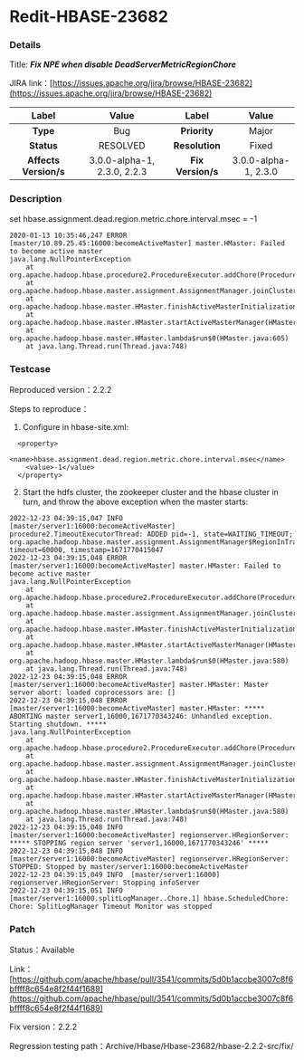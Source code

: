 # Redit-HBASE-23682

### Details

Title: ***Fix NPE when disable DeadServerMetricRegionChore***

JIRA link：[https://issues.apache.org/jira/browse/HBASE-23682](https://issues.apache.org/jira/browse/HBASE-23682)

|         Label         |        Value        |      Label      |         Value          |
|:---------------------:|:-------------------:|:---------------:|:----------------------:|
|       **Type**        |         Bug         |  **Priority**   |         Major          |
|      **Status**       |      RESOLVED       | **Resolution**  |         Fixed          |
| **Affects Version/s** | 3.0.0-alpha-1, 2.3.0, 2.2.3 | **Fix Version/s** | 3.0.0-alpha-1, 2.3.0 |

### Description

set hbase.assignment.dead.region.metric.chore.interval.msec = -1
```
2020-01-13 10:35:46,247 ERROR [master/10.89.25.45:16000:becomeActiveMaster] master.HMaster: Failed to become active master
java.lang.NullPointerException
    at org.apache.hadoop.hbase.procedure2.ProcedureExecutor.addChore(ProcedureExecutor.java:736)
    at org.apache.hadoop.hbase.master.assignment.AssignmentManager.joinCluster(AssignmentManager.java:1381)
    at org.apache.hadoop.hbase.master.HMaster.finishActiveMasterInitialization(HMaster.java:1101)
    at org.apache.hadoop.hbase.master.HMaster.startActiveMasterManager(HMaster.java:2223)
    at org.apache.hadoop.hbase.master.HMaster.lambda$run$0(HMaster.java:605)
    at java.lang.Thread.run(Thread.java:748)
```

### Testcase

Reproduced version：2.2.2

Steps to reproduce：
1. Configure in hbase-site.xml:
```
  <property>
    <name>hbase.assignment.dead.region.metric.chore.interval.msec</name>
    <value>-1</value>
  </property>
```
2. Start the hdfs cluster, the zookeeper cluster and the hbase cluster in turn, and throw the above exception when the master starts:
```
2022-12-23 04:39:15,047 INFO  [master/server1:16000:becomeActiveMaster] procedure2.TimeoutExecutorThread: ADDED pid=-1, state=WAITING_TIMEOUT; org.apache.hadoop.hbase.master.assignment.AssignmentManager$RegionInTransitionChore; timeout=60000, timestamp=1671770415047
2022-12-23 04:39:15,048 ERROR [master/server1:16000:becomeActiveMaster] master.HMaster: Failed to become active master
java.lang.NullPointerException
	at org.apache.hadoop.hbase.procedure2.ProcedureExecutor.addChore(ProcedureExecutor.java:722)
	at org.apache.hadoop.hbase.master.assignment.AssignmentManager.joinCluster(AssignmentManager.java:1359)
	at org.apache.hadoop.hbase.master.HMaster.finishActiveMasterInitialization(HMaster.java:1065)
	at org.apache.hadoop.hbase.master.HMaster.startActiveMasterManager(HMaster.java:2112)
	at org.apache.hadoop.hbase.master.HMaster.lambda$run$0(HMaster.java:580)
	at java.lang.Thread.run(Thread.java:748)
2022-12-23 04:39:15,048 ERROR [master/server1:16000:becomeActiveMaster] master.HMaster: Master server abort: loaded coprocessors are: []
2022-12-23 04:39:15,048 ERROR [master/server1:16000:becomeActiveMaster] master.HMaster: ***** ABORTING master server1,16000,1671770343246: Unhandled exception. Starting shutdown. *****
java.lang.NullPointerException
	at org.apache.hadoop.hbase.procedure2.ProcedureExecutor.addChore(ProcedureExecutor.java:722)
	at org.apache.hadoop.hbase.master.assignment.AssignmentManager.joinCluster(AssignmentManager.java:1359)
	at org.apache.hadoop.hbase.master.HMaster.finishActiveMasterInitialization(HMaster.java:1065)
	at org.apache.hadoop.hbase.master.HMaster.startActiveMasterManager(HMaster.java:2112)
	at org.apache.hadoop.hbase.master.HMaster.lambda$run$0(HMaster.java:580)
	at java.lang.Thread.run(Thread.java:748)
2022-12-23 04:39:15,048 INFO  [master/server1:16000:becomeActiveMaster] regionserver.HRegionServer: ***** STOPPING region server 'server1,16000,1671770343246' *****
2022-12-23 04:39:15,048 INFO  [master/server1:16000:becomeActiveMaster] regionserver.HRegionServer: STOPPED: Stopped by master/server1:16000:becomeActiveMaster
2022-12-23 04:39:15,049 INFO  [master/server1:16000] regionserver.HRegionServer: Stopping infoServer
2022-12-23 04:39:15,051 INFO  [master/server1:16000.splitLogManager..Chore.1] hbase.ScheduledChore: Chore: SplitLogManager Timeout Monitor was stopped
```

### Patch 

Status：Available

Link：[https://github.com/apache/hbase/pull/3541/commits/5d0b1accbe3007c8f6bffff8c654e8f2f44f1689](https://github.com/apache/hbase/pull/3541/commits/5d0b1accbe3007c8f6bffff8c654e8f2f44f1689)

Fix version：2.2.2

Regression testing path：Archive/Hbase/Hbase-23682/hbase-2.2.2-src/fix/
